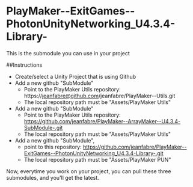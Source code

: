 # PlayMaker--ExitGames--PhotonUnityNetworking_U4.3.4-Library-
This is the submodule you can use in your project

##Instructions

- Create/select a Unity Project that is using Github
- Add a new github "SubModule"
  - Point to the PlayMaker Utils repository: https://jeanfabre@github.com/jeanfabre/PlayMaker--Utils.git
  - The local repository path must be "Assets/PlayMaker Utils"
- Add a new github "SubModule"
  - Point to the PlayMaker Utils repository: https://github.com/jeanfabre/PlayMaker--ArrayMaker--U4.3.4-SubModule-.git
  - The local repository path must be "Assets/PlayMaker Utils"
- Add a new github "SubModule", 
  - point to this repository: https://github.com/jeanfabre/PlayMaker--ExitGames--PhotonUnityNetworking_U4.3.4-Library-.git
  - The local repository path must be "Assets/PlayMaker PUN"
  


Now, everytime you work on your project, you can pull these three submodules, and you'll get the latest.
